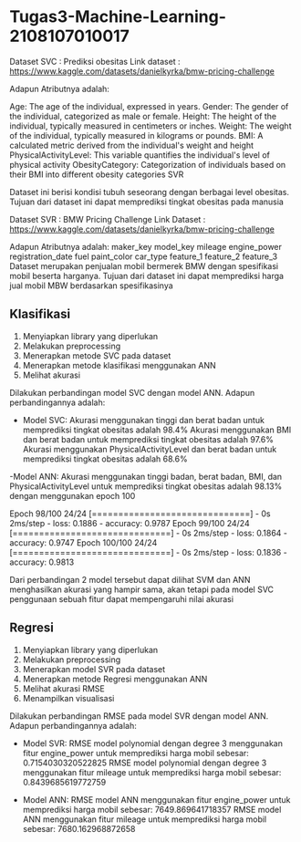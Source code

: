# Tugas3-Machine-Learning-2108107010017

Dataset SVC : Prediksi obesitas
Link dataset : https://www.kaggle.com/datasets/danielkyrka/bmw-pricing-challenge

Adapun Atributnya adalah:

Age: The age of the individual, expressed in years. Gender: The gender of the individual, categorized as male or female. 
Height: The height of the individual, typically measured in centimeters or inches. 
Weight: The weight of the individual, typically measured in kilograms or pounds. 
BMI: A calculated metric derived from the individual's weight and height 
PhysicalActivityLevel: This variable quantifies the individual's level of physical activity 
ObesityCategory: Categorization of individuals based on their BMI into different obesity categories SVR

Dataset ini berisi kondisi tubuh seseorang dengan berbagai level obesitas. Tujuan dari dataset ini dapat memprediksi tingkat obesitas pada manusia

Dataset SVR : BMW Pricing Challenge
Link Dataset : https://www.kaggle.com/datasets/danielkyrka/bmw-pricing-challenge

Adapun Atributnya adalah:
maker_key
model_key
mileage
engine_power
registration_date
fuel
paint_color
car_type
feature_1
feature_2
feature_3
Dataset merupakan penjualan mobil bermerek BMW dengan spesifikasi mobil beserta harganya. Tujuan dari dataset ini dapat memprediksi harga jual mobil MBW berdasarkan spesifikasinya

## Klasifikasi
1. Menyiapkan library yang diperlukan
2. Melakukan preprocessing
3. Menerapkan metode SVC pada dataset
4. Menerapkan metode klasifikasi menggunakan ANN
5. Melihat akurasi

Dilakukan perbandingan model SVC dengan model ANN. Adapun perbandingannya adalah:
- Model SVC:
Akurasi menggunakan tinggi dan berat badan untuk memprediksi tingkat obesitas adalah 98.4%
Akurasi menggunakan BMI dan berat badan untuk memprediksi tingkat obesitas adalah 97.6%
Akurasi menggunakan PhysicalActivityLevel dan berat badan untuk memprediksi tingkat obesitas adalah 68.6%

-Model ANN:
Akurasi menggunakan tinggi badan, berat badan, BMI, dan PhysicalActivityLevel untuk memprediksi tingkat obesitas adalah 98.13% dengan menggunakan epoch 100

Epoch 98/100
24/24 [==============================] - 0s 2ms/step - loss: 0.1886 - accuracy: 0.9787
Epoch 99/100
24/24 [==============================] - 0s 2ms/step - loss: 0.1864 - accuracy: 0.9747
Epoch 100/100
24/24 [==============================] - 0s 2ms/step - loss: 0.1836 - accuracy: 0.9813

Dari perbandingan 2 model tersebut dapat dilihat SVM dan ANN menghasilkan akurasi yang hampir sama, akan tetapi pada model SVC penggunaan sebuah fitur dapat mempengaruhi nilai akurasi

## Regresi
1. Menyiapkan library yang diperlukan
2. Melakukan preprocessing
3. Menerapkan model SVR pada dataset
4. Menerapkan metode Regresi menggunakan ANN
5. Melihat akurasi RMSE
6. Menampilkan visualisasi

Dilakukan perbandingan RMSE pada model SVR dengan model ANN. Adapun perbandingannya adalah:
- Model SVR: 
RMSE model polynomial dengan degree 3 menggunakan fitur engine_power untuk memprediksi harga mobil sebesar: 0.7154030320522825
RMSE model polynomial dengan degree 3 menggunakan fitur mileage untuk memprediksi harga mobil sebesar: 0.8439685619772759

- Model ANN: 
RMSE model ANN menggunakan fitur engine_power untuk memprediksi harga mobil sebesar: 7649.869641718357
RMSE model ANN menggunakan fitur mileage untuk memprediksi harga mobil sebesar: 7680.162968872658
